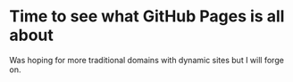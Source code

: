 # Time to see what GitHub Pages is all about

Was hoping for more traditional domains with dynamic sites but I will forge on.


